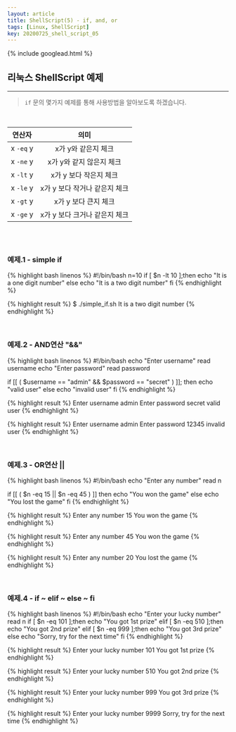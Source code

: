 ```yaml
---
layout: article
title: ShellScript(5) - if, and, or
tags: [Linux, ShellScript]
key: 20200725_shell_script_05
---
```


{% include googlead.html %}

## 리눅스 ShellScript 예제
---

> `if` 문의 몇가지 예제를 통해 사용방법을 알아보도록 하겠습니다.

<br>

| 연산자 | 의미 |
|:----:|:---:|
| x `-eq` y | x가 y와 같은지 체크 |
| x `-ne` y | x가 y와 같지 않은지 체크 |
| x `-lt` y | x가 y 보다 작은지 체크 |
| x `-le` y | x가 y 보다 작거나 같은지 체크 |
| x `-gt` y | x가 y 보다 큰지 체크 |
| x `-ge` y | x가 y 보다 크거나 같은지 체크 |


<br>
<br>

### 예제.1 - simple if

{% highlight bash linenos %}
#!/bin/bash
n=10
if [ $n -lt 10 ];then
    echo "It is a one digit number"
else
    echo "It is a two digit number"
fi
{% endhighlight %}

{% highlight result %}
$ ./simple_if.sh
It is a two digit number
{% endhighlight %}

<br>

### 예제.2 - AND연산  "&&"

{% highlight bash linenos %}
#!/bin/bash
echo "Enter username"
read username
echo "Enter password"
read password

if [[ ( $username == "admin" && $password == "secret" ) ]]; then
    echo "valid user"
else
    echo "invalid user"
fi
{% endhighlight %}

{% highlight result %}
Enter username
admin
Enter password
secret
valid user
{% endhighlight %}

{% highlight result %}
Enter username
admin
Enter password
12345
invalid user
{% endhighlight %}

<br>

### 예제.3 - OR연산 ||

{% highlight bash linenos %}
#!/bin/bash
echo "Enter any number"
read n

if [[ ( $n -eq 15 || $n  -eq 45 ) ]]
then
    echo "You won the game"
else
    echo "You lost the game"
fi
{% endhighlight %}

{% highlight result %}
Enter any number
15
You won the game
{% endhighlight %}

{% highlight result %}
Enter any number
45
You won the game
{% endhighlight %}

{% highlight result %}
Enter any number
20
You lost the game
{% endhighlight %}

<br>

### 예제.4 - if ~ elif ~ else ~ fi

{% highlight bash linenos %}
#!/bin/bash
echo "Enter your lucky number"
read n
if [ $n -eq 101 ];then
    echo "You got 1st prize"
elif [ $n -eq 510 ];then
    echo "You got 2nd prize"
elif [ $n -eq 999 ];then
    echo "You got 3rd prize"
else
    echo "Sorry, try for the next time"
fi
{% endhighlight %}

{% highlight result %}
Enter your lucky number
101
You got 1st prize
{% endhighlight %}

{% highlight result %}
Enter your lucky number
510
You got 2nd prize
{% endhighlight %}

{% highlight result %}
Enter your lucky number
999
You got 3rd prize
{% endhighlight %}

{% highlight result %}
Enter your lucky number
9999
Sorry, try for the next time
{% endhighlight %}
